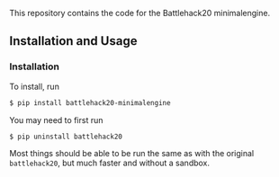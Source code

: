 This repository contains the code for the Battlehack20 minimalengine.

## Installation and Usage

### Installation
To install, run
```bash
$ pip install battlehack20-minimalengine
```
You may need to first run
```bash
$ pip uninstall battlehack20
```
Most things should be able to be run the same as with the original `battlehack20`,
but much faster and without a sandbox.
